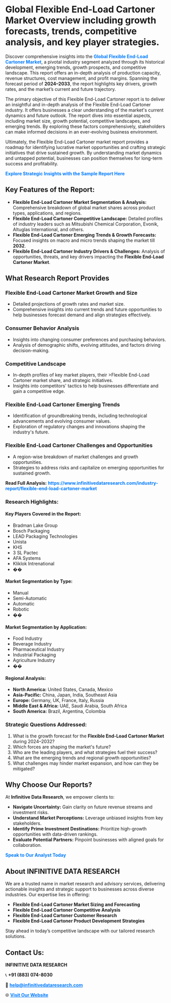 <h1>Global Flexible End-Load Cartoner Market Overview including growth forecasts, trends, competitive analysis, and key player strategies.</h1>
<p>
Discover comprehensive insights into the 
<a href="https://www.infinitivedataresearch.com/industry-report/flexible-end-load-cartoner-market" rel="dofollow" style="color: #007BFF; text-decoration: none;"><strong>Global Flexible End-Load Cartoner Market</strong></a>, a pivotal industry segment analyzed through its historical development, emerging trends, growth prospects, and competitive landscape. This report offers an in-depth analysis of production capacity, revenue structures, cost management, and profit margins. Spanning the forecast period of <strong>2024–2033</strong>, the report highlights key drivers, growth rates, and the market’s current and future trajectory.
</p>
<p>
The primary objective of this Flexible End-Load Cartoner report is to deliver an insightful and in-depth analysis of the Flexible End-Load Cartoner industry. It offers businesses a clear understanding of the market's current dynamics and future outlook. The report dives into essential aspects, including market size, growth potential, competitive landscapes, and emerging trends. By exploring these factors comprehensively, stakeholders can make informed decisions in an ever-evolving business environment.
</p>
<p>
Ultimately, the Flexible End-Load Cartoner market report provides a roadmap for identifying lucrative market opportunities and crafting strategic initiatives that drive sustained growth. By understanding market dynamics and untapped potential, businesses can position themselves for long-term success and profitability.
</p>
<p>
<a href="https://www.infinitivedataresearch.com/request-sample/reportId=109300" style="color: #007BFF; text-decoration: none;"><strong>Explore Strategic Insights with the Sample Report Here</strong></a>
</p>

<h2>Key Features of the Report:</h2>
<ul>
<li><strong>Flexible End-Load Cartoner Market Segmentation & Analysis:</strong> Comprehensive breakdown of global market shares across product types, applications, and regions.</li>
<li><strong>Flexible End-Load Cartoner Competitive Landscape:</strong> Detailed profiles of industry leaders such as Mitsubishi Chemical Corporation, Evonik, Altuglas International, and others.</li>
<li><strong>Flexible End-Load Cartoner Emerging Trends & Growth Forecasts:</strong> Focused insights on macro and micro trends shaping the market till <strong>2032</strong>.</li>
<li><strong>Flexible End-Load Cartoner Industry Drivers & Challenges:</strong> Analysis of opportunities, threats, and key drivers impacting the <strong>Flexible End-Load Cartoner Market</strong>.</li>
</ul>

<h2>What Research Report Provides</h2>
<h3>Flexible End-Load Cartoner Market Growth and Size</h3>
<ul>
<li>Detailed projections of growth rates and market size.</li>
<li>Comprehensive insights into current trends and future opportunities to help businesses forecast demand and align strategies effectively.</li>
</ul>

<h3>Consumer Behavior Analysis</h3>
<ul>
<li>Insights into changing consumer preferences and purchasing behaviors.</li>
<li>Analysis of demographic shifts, evolving attitudes, and factors driving decision-making.</li>
</ul>

<h3>Competitive Landscape</h3>
<ul>
<li>In-depth profiles of key market players, their >Flexible End-Load Cartoner market share, and strategic initiatives.</li>
<li>Insights into competitors' tactics to help businesses differentiate and gain a competitive edge.</li>
</ul>

<h3>Flexible End-Load Cartoner Emerging Trends</h3>
<ul>
<li>Identification of groundbreaking trends, including technological advancements and evolving consumer values.</li>
<li>Exploration of regulatory changes and innovations shaping the industry's future.</li>
</ul>

<h3>Flexible End-Load Cartoner Challenges and Opportunities</h3>
<ul>
<li>A region-wise breakdown of market challenges and growth opportunities.</li>
<li>Strategies to address risks and capitalize on emerging opportunities for sustained growth.</li>
</ul>
<p><strong>Read Full Analysis:</strong> <a href="https://www.infinitivedataresearch.com/industry-report/flexible-end-load-cartoner-market" rel="dofollow" style="color: #007BFF; text-decoration: none;"><strong>https://www.infinitivedataresearch.com/industry-report/flexible-end-load-cartoner-market</strong></a></p>
<h3>Research Highlights:</h3>
<h4>Key Players Covered in the Report:</h4>
<ul><li>Bradman Lake Group</li><li>Bosch Packaging</li><li>LEAD Packaging Technologies</li><li>Unista</li><li>KHS</li><li>3 SL Pactec</li><li>AFA Systems</li><li>Kliklok Intrenational</li><li>��</li></ul>
<h4>Market Segmentation by Type:</h4>
<ul><li>Manual</li><li>Semi-Automatic</li><li>Automatic</li><li>Robotic</li><li>��</li></ul>
<h4>Market Segmentation by Application:</h4>
<ul><li>Food Industry</li><li>Beverage Industry</li><li>Pharmaceutical Industry</li><li>Industrial Packaging</li><li>Agriculture Industry</li><li>��</li></ul>

<h4>Regional Analysis:</h4>
<ul>
<li><strong>North America:</strong> United States, Canada, Mexico</li>
<li><strong>Asia-Pacific:</strong> China, Japan, India, Southeast Asia</li>
<li><strong>Europe:</strong> Germany, UK, France, Italy, Russia</li>
<li><strong>Middle East & Africa:</strong> UAE, Saudi Arabia, South Africa</li>
<li><strong>South America:</strong> Brazil, Argentina, Colombia</li>
</ul>

<h3>Strategic Questions Addressed:</h3>
<ol>
<li>What is the growth forecast for the <strong>Flexible End-Load Cartoner Market</strong> during 2024–2032?</li>
<li>Which forces are shaping the market's future?</li>
<li>Who are the leading players, and what strategies fuel their success?</li>
<li>What are the emerging trends and regional growth opportunities?</li>
<li>What challenges may hinder market expansion, and how can they be mitigated?</li>
</ol>

<h2>Why Choose Our Reports?</h2>
<p>At <strong>Infinitive Data Research</strong>, we empower clients to:</p>
<ul>
<li><strong>Navigate Uncertainty:</strong> Gain clarity on future revenue streams and investment risks.</li>
<li><strong>Understand Market Perceptions:</strong> Leverage unbiased insights from key stakeholders.</li>
<li><strong>Identify Prime Investment Destinations:</strong> Prioritize high-growth opportunities with data-driven rankings.</li>
<li><strong>Evaluate Potential Partners:</strong> Pinpoint businesses with aligned goals for collaboration.</li>
</ul>
<p><a href="https://www.infinitivedataresearch.com/industry-report/flexible-end-load-cartoner-market" rel="dofollow" style="color: #007BFF; text-decoration: none;"><strong>Speak to Our Analyst Today</strong></a></p>

<h2>About INFINITIVE DATA RESEARCH</h2>
<p>We are a trusted name in market research and advisory services, delivering actionable insights and strategic support to businesses across diverse industries. Our expertise lies in offering:</p>
<ul>
<li><strong>Flexible End-Load Cartoner Market Sizing and Forecasting</strong></li>
<li><strong>Flexible End-Load Cartoner Competitive Analysis</strong></li>
<li><strong>Flexible End-Load Cartoner Customer Research</strong></li>
<li><strong>Flexible End-Load Cartoner Product Development Strategies</strong></li>
</ul>
<p>Stay ahead in today’s competitive landscape with our tailored research solutions.</p>

<h2>Contact Us:</h2>
<p><strong>INFINITIVE DATA RESEARCH</strong></p>
<p>📞 <strong>+91 (883) 074-8030</strong></p>
<p>📧 <strong><a href="mailto:help@infinitivedataresearch.com" style="color: #007BFF;">help@infinitivedataresearch.com</a></strong></p>
<p>🌐 <strong><a href="https://www.infinitivedataresearch.com" rel="dofollow" style="color: #007BFF;">Visit Our Website</a></strong></p>